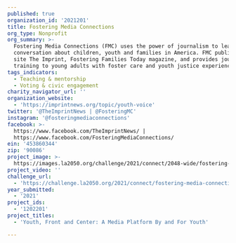```yaml
---
published: true
organization_id: '2021201'
title: Fostering Media Connections
org_type: Nonprofit
org_summary: >-
  Fostering Media Connections (FMC) uses the power of journalism to lead the
  conversation about children, youth and families in America. FMC publishes news
  site The Imprint, Fostering Families Today magazine, and provides journalism
  training to young adults with foster care and youth justice experience.
tags_indicators:
  - Teaching & mentorship
  - Voting & civic engagement
charity_navigator_url: ''
organization_website:
  - 'https://imprintnews.org/topic/youth-voice'
twitter: '@TheImprintNews | @FosteringMC'
instagram: '@fosteringmediaconnections'
facebook: >-
  https://www.facebook.com/TheImprintNews/ |
  https://www.facebook.com/FosteringMediaConnections/
ein: '453860344'
zip: '90086'
project_image: >-
  https://images.la2050.org/challenge/2021/connect/2048-wide/fostering-media-connections.jpg
project_video: ''
challenge_url:
  - 'https://challenge.la2050.org/2021/connect/fostering-media-connections/'
year_submitted:
  - '2021'
project_ids:
  - '1202201'
project_titles:
  - 'Youth, Front and Center: A Media Platform By and For Youth'

---
```

